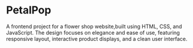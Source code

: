 # PetalPop
A frontend project for a flower shop website,built using HTML, CSS, and JavaScript. The design focuses on elegance and ease of use, featuring responsive layout, interactive product displays, and a clean user interface.
